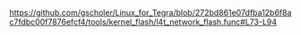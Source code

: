 https://github.com/gscholer/Linux_for_Tegra/blob/272bd861e07dfba12b6f8ac7fdbc00f7876efcf4/tools/kernel_flash/l4t_network_flash.func#L73-L94
